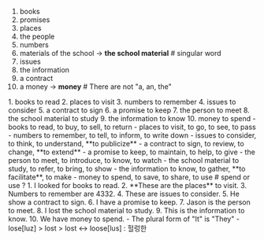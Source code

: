 1. books
2. promises
3. places
4. the people
5. numbers
6. materials of the school
-> **the school material** # singular word
7. issues
8. the information
9. a contract
10. a money
-> **money** # There are not "a, an, the"
</hr>
1. books to read
2. places to visit
3. numbers to remember
4. issues to consider
5. a contract to sign
6. a promise to keep
7. the person to meet
8. the school material to study
9. the information to know
10. money to spend
</hr>
- books to read, to buy, to sell, to return
- places to visit, to go, to see, to pass
- numbers to remember, to tell, to inform, to write down
- issues to consider, to think, to understand, **to publicize**
- a contract to sign, to review, to change, **to extend**
- a promise to keep, to maintain, to help, to give
- the person to meet, to introduce, to know, to watch
- the school material to study, to refer, to bring, to show
- the information to know, to gather, **to facilitate**, to make
- money to spend, to save, to share, to use # spend or use ?  
</hr>
1. I looked for books to read.
2. **These are the places** to visit.
3. Numbers to remember are 4332.
4. These are issues to consider.
5. He show a contract to sign.
6. I have a promise to keep.
7. Jason is the person to meet.
8. I lost the school material to study.
9. This is the information to know.
10. We have money to spend.
</hr>
- The plural form of "It" is "They"
- lose[luz] > lost > lost  <-> loose[lus] : 헐렁한

